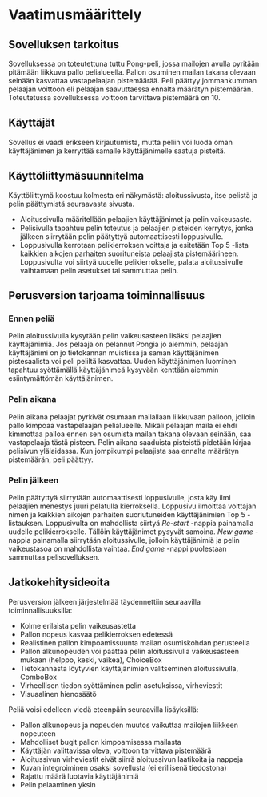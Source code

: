 # Vaatimusmäärittely

## Sovelluksen tarkoitus

Sovelluksessa on toteutettuna tuttu Pong-peli, jossa mailojen avulla pyritään pitämään liikkuva pallo pelialueella. Pallon osuminen mailan takana olevaan seinään kasvattaa vastapelaajan pistemäärää. Peli päättyy jommankumman pelaajan voittoon eli pelaajan saavuttaessa ennalta määrätyn pistemäärän. Toteutetussa sovelluksessa voittoon tarvittava pistemäärä on 10.

## Käyttäjät

Sovellus ei vaadi erikseen kirjautumista, mutta peliin voi luoda oman käyttäjänimen ja kerryttää samalle käyttäjänimelle saatuja pisteitä.

## Käyttöliittymäsuunnitelma

Käyttöliittymä koostuu kolmesta eri näkymästä: aloitussivusta, itse pelistä ja pelin päättymistä seuraavasta sivusta. 

* Aloitussivulla määritellään pelaajien käyttäjänimet ja pelin vaikeusaste. 
* Pelisivulla tapahtuu pelin toteutus ja pelaajien pisteiden kerrytys, jonka jälkeen siirrytään pelin päätyttyä automaattisesti loppusivulle. 
* Loppusivulla kerrotaan pelikierroksen voittaja ja esitetään Top 5 -lista kaikkien aikojen parhaiten suorituneista pelaajista pistemäärineen. Loppusivulta voi siirtyä uudelle pelikierrokselle, palata aloitussivulle vaihtamaan pelin asetukset tai sammuttaa pelin.

## Perusversion tarjoama toiminnallisuus

### Ennen peliä

Pelin aloitussivulla kysytään pelin vaikeusasteen lisäksi pelaajien käyttäjänimiä. Jos pelaaja on pelannut Pongia jo aiemmin, pelaajan käyttäjänimi on jo tietokannan muistissa ja saman käyttäjänimen pistesaalista voi peli peliltä kasvattaa. Uuden käyttäjänimen luominen tapahtuu syöttämällä käyttäjänimeä kysyvään kenttään aiemmin esiintymättömän käyttäjänimen.

### Pelin aikana

Pelin aikana pelaajat pyrkivät osumaan mailallaan liikkuvaan palloon, jolloin pallo kimpoaa vastapelaajan pelialueelle. Mikäli pelaajan maila ei ehdi kimmottaa palloa ennen sen osumista mailan takana olevaan seinään, saa vastapelaaja tästä pisteen. Pelin aikana saaduista pisteistä pidetään kirjaa pelisivun ylälaidassa. Kun jompikumpi pelaajista saa ennalta määrätyn pistemäärän, peli päättyy.

### Pelin jälkeen

Pelin päätyttyä siirrytään automaattisesti loppusivulle, josta käy ilmi pelaajien menestys juuri pelatulla kierroksella. Loppusivu ilmoittaa voittajan nimen ja kaikkien aikojen parhaiten suoriutuneiden käyttäjänimien Top 5 -listauksen. Loppusivulta on mahdollista siirtyä _Re-start_ -nappia painamalla uudelle pelikierrokselle. Tällöin käyttäjänimet pysyvät samoina. _New game_ -nappia painamalla siirrytään aloitussivulle, jolloin käyttäjänimiä ja pelin vaikeustasoa on mahdollista vaihtaa. _End game_ -nappi puolestaan sammuttaa pelisovelluksen.

## Jatkokehitysideoita

Perusversion jälkeen järjestelmää täydennettiin seuraavilla toiminnallisuuksilla:

* Kolme erilaista pelin vaikeusastetta
* Pallon nopeus kasvaa pelikierroksen edetessä
* Realistinen pallon kimpoamissuunta mailan osumiskohdan perusteella
* Pallon alkunopeuden voi päättää pelin aloitussivulla vaikeusasteen mukaan (helppo, keski, vaikea), ChoiceBox
* Tietokannasta löytyvien käyttäjänimien valitseminen aloitussivulla, ComboBox
* Virheellisen tiedon syöttäminen pelin asetuksissa, virheviestit
* Visuaalinen hienosäätö

Peliä voisi edelleen viedä eteenpäin seuraavilla lisäyksillä:

* Pallon alkunopeus ja nopeuden muutos vaikuttaa mailojen liikkeen nopeuteen
* Mahdolliset bugit pallon kimpoamisessa mailasta
* Käyttäjän valittavissa oleva, voittoon tarvittava pistemäärä
* Aloitussivun virheviestit eivät siirrä aloitussivun laatikoita ja nappeja
* Kuvan integroiminen osaksi sovellusta (ei erillisenä tiedostona)
* Rajattu määrä luotavia käyttäjänimiä
* Pelin pelaaminen yksin
